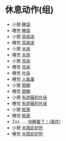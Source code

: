 # 休息动作(组)  
- 小憩 [睡袋](BedRoll.md)  
- 睡觉 [睡袋](BedRoll.md)  
- 小憩 [简易床](BedRustic.md)  
- 睡觉 [简易床](BedRustic.md)  
- 小憩 [木床](BedWooden.md)  
- 睡觉 [木床](BedWooden.md)  
- 小憩 [吊床](Hammock.md)  
- 睡觉 [吊床](Hammock.md)  
- 睡觉 [叶床](LeafBed.md)  
- 睡觉 [人鱼巢](MermaidNest.md)  
- 小憩 [窝棚](Shelter.md)  
- 睡觉 [窝棚](Shelter.md)  
- 小憩 [有遮蔽的叶床](ShelteredLeafBed.md)  
- 睡觉 [有遮蔽的叶床](ShelteredLeafBed.md)  
- 小憩 [帐篷](TentDeployed.md)  
- 睡觉 [帐篷](TentDeployed.md)  
- Zzz…… [你睡着了！(事件)](Event_FallingAsleep.md)  
- 小憩 [木筏庇护所](RaftShelter.md)  
- 睡觉 [木筏庇护所](RaftShelter.md)  
